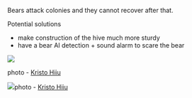 Bears attack colonies and they cannot recover after that.

Potential solutions

- make construction of the hive much more sturdy
- have a bear AI detection + sound alarm to scare the bear


![](../../../396936600_1790463728047842_2700506079401733521_n.jpg)

photo - [Kristo Hiiu](https://www.facebook.com/groups/108065015894483/user/100012526968833/?__cft__[0]=AZX7fuPj287Ey5NUgGC2KGvmjI0c5VauYoXa120HPUbyoWAdc7gBe0kp0KmQ740ohZS1GKfftyOusItALgpxnWlh4eyUrR-GP-x-6InFjg68VSG7Gvp9HOs2ddxfJH1Pkv1XtJSAjBnZErFTV8aTZBVs5ozfoKkTpu3NL9prtSpZJGNjOYEkNZSEfTmw8QrPcxE&__tn__=%2CP-R)



![](../../../396714609_1790463771381171_6376395098469256205_n.jpg)photo - [Kristo Hiiu](https://www.facebook.com/groups/108065015894483/user/100012526968833/?__cft__[0]=AZX7fuPj287Ey5NUgGC2KGvmjI0c5VauYoXa120HPUbyoWAdc7gBe0kp0KmQ740ohZS1GKfftyOusItALgpxnWlh4eyUrR-GP-x-6InFjg68VSG7Gvp9HOs2ddxfJH1Pkv1XtJSAjBnZErFTV8aTZBVs5ozfoKkTpu3NL9prtSpZJGNjOYEkNZSEfTmw8QrPcxE&__tn__=%2CP-R)